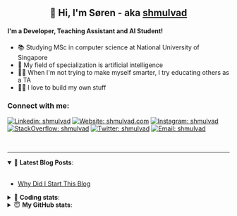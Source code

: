 <h2 align="center">
	👋 Hi, I'm Søren - aka <a href="https://shmulvad.com">shmulvad</a>
</h2>

#### I'm a Developer, Teaching Assistant and AI Student!
- 📚 Studying MSc in computer science at National University of Singapore
- 🧠 My field of specialization is artificial intelligence
- 👨‍🏫 When I'm not trying to make myself smarter, I try educating others as a TA
- 👨‍💻 I love to build my own stuff

### Connect with me:

[![Linkedin: shmulvad](https://img.shields.io/badge/shmulvad-blue?style=flat&logo=Linkedin&logoColor=white)][linkedin]
[![Website: shmulvad.com](https://img.shields.io/badge/shmulvad.com-47CCCC?&style=flat&logo=Google-Chrome&logoColor=white)][website]
[![Instagram: shmulvad](https://img.shields.io/badge/-@shmulvad-purple?style=flat&logo=Instagram&logoColor=white)][instagram]
[![StackOverflow: shmulvad](https://img.shields.io/badge/shmulvad-FE7A16?style=flat&logo=stack-overflow&logoColor=white)][stackOverflow]
[![Twitter: shmulvad](https://img.shields.io/badge/@shmulvad-1ca0f1?style=flat&logo=twitter&logoColor=white)][twitter]
[![Email: shmulvad](https://img.shields.io/badge/shmulvad-D14836?style=flat&logo=gmail&logoColor=white)][mail]

<br />

---

<details open>
 <summary>📕 <b>Latest Blog Posts</b>: </summary>

<br>

<!-- BLOG-POST-LIST:START -->
- [Why Did I Start This Blog](https://shmulvad.com/blog/why-did-start-this-blog)
<!-- BLOG-POST-LIST:END -->

</details>

<!-- --- -->

<details>
 <summary>🤖 <b>Coding stats</b>: </summary>

<br>

<!--START_SECTION:waka-->
**I'm a Night 🦉** 

```text
🌞 Morning    67 commits     ████░░░░░░░░░░░░░░░░░░░░░   17.01% 
🌆 Daytime    111 commits    ███████░░░░░░░░░░░░░░░░░░   28.17% 
🌃 Evening    100 commits    ██████░░░░░░░░░░░░░░░░░░░   25.38% 
🌙 Night      116 commits    ███████░░░░░░░░░░░░░░░░░░   29.44%

```


📊 **This Week I Spent My Time On** 

```text
💬 Programming Languages: 
Python                   11 hrs 14 mins      █████████████████░░░░░░░░   69.98% 
TeX                      3 hrs 5 mins        ████░░░░░░░░░░░░░░░░░░░░░   19.23% 
Other                    1 hr 17 mins        ██░░░░░░░░░░░░░░░░░░░░░░░   8.09% 
Makefile                 20 mins             ░░░░░░░░░░░░░░░░░░░░░░░░░   2.11% 
Git Config               2 mins              ░░░░░░░░░░░░░░░░░░░░░░░░░   0.21%

🔥 Editors: 
VS Code                  12 hrs 43 mins      ███████████████████░░░░░░   79.14% 
Sublime Text             2 hrs 3 mins        ███░░░░░░░░░░░░░░░░░░░░░░   12.8% 
Zsh                      1 hr 17 mins        ██░░░░░░░░░░░░░░░░░░░░░░░   8.06%

🐱‍💻 Projects: 
3d-computer-vision       8 hrs 50 mins       █████████████░░░░░░░░░░░░   55.03% 
nlp-project              2 hrs 35 mins       ████░░░░░░░░░░░░░░░░░░░░░   16.1% 
neural-networks-deep-lear2 hrs 19 mins       ███░░░░░░░░░░░░░░░░░░░░░░   14.44% 
Unknown Project          50 mins             █░░░░░░░░░░░░░░░░░░░░░░░░   5.25% 
Assignments              40 mins             █░░░░░░░░░░░░░░░░░░░░░░░░   4.2%

```


<!--END_SECTION:waka-->

</details>

<!-- --- -->

<details>
 <summary>😇 <b>My GitHub stats</b>: </summary>

<br>

<img align="left" alt="shmulvad's Github Stats" src="https://github-readme-stats.vercel.app/api?username=shmulvad&show_icons=true&hide_border=true" />

</details>



[website]: https://shmulvad.com
[twitter]: https://twitter.com/shmulvad
[linkedin]: https://linkedin.com/in/shmulvad
[instagram]: https://instagram.com/shmulvad
[stackOverflow]: https://stackoverflow.com/users/9248793/shmulvad
[mail]: mailto:shmulvad@gmail.com
[github]: https://github.com/shmulvad
